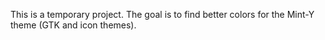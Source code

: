 This is a temporary project. The goal is to find better colors for the Mint-Y theme (GTK and icon themes).
